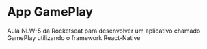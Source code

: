 # App GamePlay

Aula NLW-5 da Rocketseat para desenvolver um aplicativo chamado GamePlay 
utilizando o framework React-Native